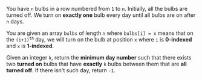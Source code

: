 You have `n` bulbs in a row numbered from `1` to `n`. Initially, all the bulbs are turned off. We turn on **exactly one** bulb every day until all bulbs are on after `n` days.

You are given an array `bulbs` of length `n` where `bulbs[i] = x` means that on the <code>(i+1)<sup>th</sup></code> day, we will turn on the bulb at position `x` where `i` is **0-indexed** and `x` is **1-indexed**.

Given an integer `k`, return the **minimum day number** such that there exists two **turned on** bulbs that have **exactly** `k` bulbs between them that are **all turned off**. If there isn't such day, return `-1`.